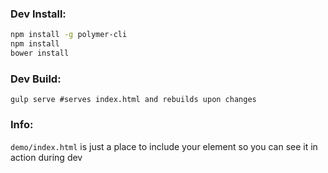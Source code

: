 ### Dev Install:
```bash
npm install -g polymer-cli
npm install
bower install
```

### Dev Build:
`gulp serve #serves index.html and rebuilds upon changes` 


### Info:
`demo/index.html` is just a place to include your element so you can see it in action during dev
